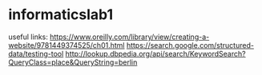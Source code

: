 # informaticslab1


useful links:
https://www.oreilly.com/library/view/creating-a-website/9781449374525/ch01.html
https://search.google.com/structured-data/testing-tool
http://lookup.dbpedia.org/api/search/KeywordSearch?QueryClass=place&QueryString=berlin
